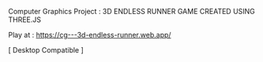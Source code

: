 Computer Graphics Project : 3D ENDLESS RUNNER GAME CREATED USING THREE.JS

Play at : https://cg---3d-endless-runner.web.app/  

[ Desktop Compatible ]
